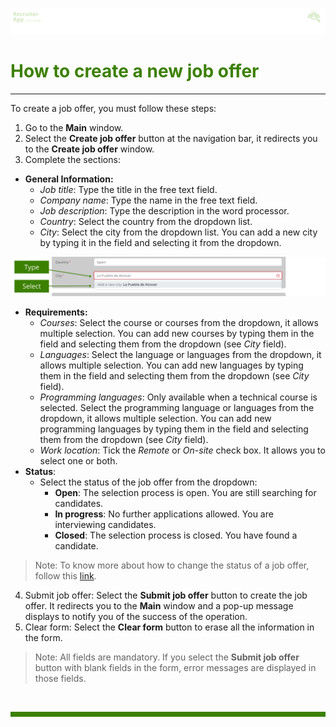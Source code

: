 ![banner](/.attachments/peque.png)

# <span style="color:#3C8000">How to create a new job offer</span>


___
To create a job offer, you must follow these steps:
1. Go to the **Main** window.
1. Select the **Create job offer** button at the navigation bar, it redirects you to the **Create job offer** window.
1. Complete the sections:
- **General Information:**
     - _Job title_: Type the title in the free text field.
     - _Company name_: Type the name in the free text field.
     - _Job description_: Type the description in the word processor. 
     - _Country_: Select the country from the dropdown list. 
     - _City_: Select the city from the dropdown list. You can add a new city by typing it in the field and selecting it from the dropdown. 

![banner](/.attachments/Select.png) 
   - **Requirements:**     
     - _Courses_: Select the course or courses from the dropdown, it allows multiple selection. You can add new courses by typing them in the field and selecting them from the dropdown (see _City_ field).
     - _Languages_: Select the language or languages from the dropdown, it allows multiple selection. You can add new languages by typing them in the field and selecting them from the dropdown (see _City_ field).
     - _Programming languages_: Only available when a technical course is selected. Select the programming language or languages from the dropdown, it allows multiple selection. You can add new programming languages by typing them in the field and selecting them from the dropdown (see _City_ field).
     - _Work location_: Tick the _Remote_ or _On-site_ check box. It allows you to select one or both.
   - **Status**: <br>
     - Select the status of the job offer from the dropdown:
         - **Open**: The selection process is open. You are still searching for candidates.
         - **In progress**: No further applications allowed. You are interviewing candidates.
         - **Closed**: The selection process is closed. You have found a candidate.
		
> Note: To know more about how to change the status of a job offer, follow this [link](/RecruiterApp/User-Guide-RecruiterApp/How-to/How-to-change-the-status-of-a-job-offer.md).
	
4. Submit job offer: Select the **Submit job offer** button to create the job offer. It redirects you to the **Main** window and a pop-up message displays to notify you of the success of the operation.
1. Clear form: Select the **Clear form** button to erase all the information in the form.
	
>Note: All fields are mandatory. If you select the **Submit job offer** button with blank fields in the form, error messages are displayed in those fields.


<br>
<hr style="height:8px;background-color:#3C8000">
